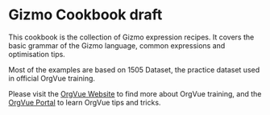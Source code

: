 Gizmo Cookbook draft
=======

This cookbook is the collection of Gizmo expression recipes. It covers the basic grammar of the Gizmo language, common expressions and optimisation tips. 

Most of the examples are based on 1505 Dataset, the practice dataset used in official OrgVue training. 

Please visit the [OrgVue Website](http://orgvue.com/training-certification) to find more about OrgVue training, and the [OrgVue Portal](https://support.orgvue.com/) to learn OrgVue tips and tricks. 
